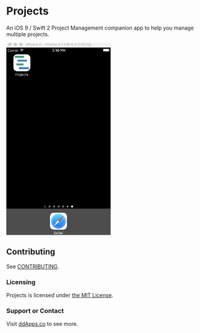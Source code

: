 # Projects
An iOS 9 / Swift 2 Project Management companion app to help you manage multiple projects.

![](art/screenshot/Projects07.gif?raw=true)

## Contributing
See [CONTRIBUTING](CONTRIBUTING.md).

### Licensing
Projects is licensed under [the MIT License](LICENSE).

### Support or Contact
Visit [ddApps.co](http://ddapps.co) to see more.